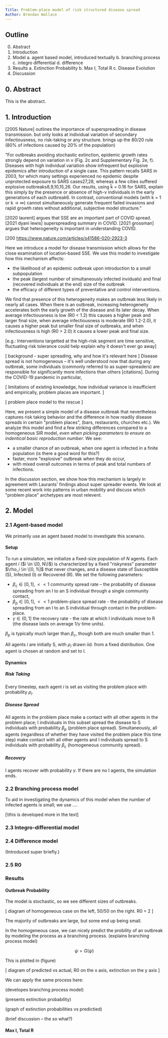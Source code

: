 ```yaml
---
Title: Problem-place model of risk structured disease spread
Author: Brendan Wallace
---
```


## Outline

0. Abstract
1. Introduction
2. Model
	a. agent based model, introduced textually
	b. branching process
	c. integro differential
	d. difference
3. Results
	a. Extinction Probability
	b. Max I, Total R
	c. Disease Evolution
4. Discussion

## 0. Abstract

This is the abstract.

## 1. Introduction

[2005 Nature] outlines the importance of superspreading in disease transmission.
but only looks at individual variation of secondary infectiousness, no risk-taking
or any structure.
brings up the 80/20 rule (80% of infections caused by 20% of the population)

"For outbreaks avoiding stochastic extinction, epidemic growth rates strongly depend on variation in ν (Fig. 2c and Supplementary Fig. 2e, f). Diseases with high individual variation show infrequent but explosive epidemics after introduction of a single case. This pattern recalls SARS in 2003, for which many settings experienced no epidemic despite unprotected exposure to SARS cases27,28, whereas a few cities suffered explosive outbreaks8,9,10,15,26. Our results, using k̂ = 0.16 for SARS, explain this simply by the presence or absence of high-ν individuals in the early generations of each outbreak6. In contrast, conventional models (with k = 1 or k → ∞) cannot simultaneously generate frequent failed invasions and rapid growth rates without additional, subjective model structure."


[2020 laurent] argues that SSE are an important part of COVID spread.
[2021 dyani lewis] superspreading summary in COVID.
[2021 grossman] argues that heterogeneity is important in understanding COVID.

[200
https://www.nature.com/articles/s41586-020-2923-3

Here we introduce a model for disease transmission which allows for the close
examination of location-based SSE. We use this model to investigate
how this mechanism affects:
- the likelihood of an epidemic outbreak upon introduction to a small subpopulation
- the peak (largest number of simultaneously infected inviduals) and final
(recovered individuals at the end) size of the outbreak
- the efficacy of different types of preventative and control interventions.

We find that presence of this heterogeneity makes an outbreak less likely in
nearly all cases. When there is an outbreak, increasing heterogeneity
accelerates both the early growth of the disease and its later decay. When
average infectiousness is low (R0 < 1.2) this causes a higher peak and
larger final size, when average infectiousness is moderate (R0 1.2-2.0), it causes
a higher peak but smaller final size of outbreaks, and when infectiousness is
high (R0 > 2.0) it causes a lower peak and final size.

[e.g.: Interventions targetted at the high-risk segment are time sensitive, 
fluctuating risk tolerance could help explain why it doesn't ever go away]


\[ background - super spreading, why and how it's relevant here \]
Disease spread is not homogeneous – it's well understood now that during any
outbreak, some individuals (commonly referred to as super-spreaders) are
responsible for significantly more infections than others [citations].
During the COVID-19 pandemic in particular,  

\[ limitations of existing knowledge, how individual variance is insufficient
and empirically, problem places are important. \]


\[ problem place model to the rescue \]

Here, we present a simple model of a disease outbreak that nevertheless
captures risk taking behavior and the difference in how readily disease spreads
in certain "problem places", (bars, restaurants, churches etc.). We analyze
this model and find a few striking differences compared to a homogeneous SIR
model, _even when picking parameters to ensure an indentical basic reproduction
number_. We see:

- a smaller chance of an outbreak, when one agent is infected in a finite population
	(is there a good word for this?)
- faster, more "explosive" outbreak when they do occur,
- with mixed overall outcomes in terms of peak and total
	numbers of infections.

In the discussion section, we show how this mechanism is largely in agreement
with Laurants' findings about super spreader events. We look at some recent work
into patterns in urban mobility and discuss which "problem place" archetypes
are most relevent.



## 2. Model

### 2.1 Agent-based model

We primarily use an agent based model to investigate this scenario.

#### Setup

To run a simulation, we initialize a fixed-size population of $N$ agents.
Each agent $i$ ($i \in \[0, N\)$) is characterized by a fixed "riskyness" parameter
$\rho_i \in \[0, 1\]$ that never changes, and a disease state of Susceptible (S),
Infected (I) or Recovered (R). We set the following parameters:

- $\beta_c \in [0, 1], << 1$ community spread rate – the probability of disease spreading
from an I to an S individual through a single community contact,
-  $\beta_p \in [0, 1], << 1$ problem-place spread rate - the probability of disease spreading
from an I to an S individual through contact in the problem-place.
- $\gamma \in (0, 1]$ the recovery rate - the rate at which I individuals move to
R (the disease lasts on average $1/\gamma$ time units).

$\beta_p$ is typically much larger than $\beta_c$, though both are much
smaller than 1.

All agents $i$ are initially S, with $\rho_i$ drawn iid. from a fixed
distribution. One agent is chosen at random and set to I.


#### Dynamics

##### Risk Taking
Every timestep, each agent $i$ is set as visiting the problem place with
probability $\rho_i$.

##### Disease Spread
All agents in the problem place make a contact with all other agents in the
problem place; I individuals in this subset spread the disease to S
individuals with probability $\beta_p$ (problem place spread).
Simultaneously, all agents (regardless of whether they have visited the problem
place this time step) make contact with all other agents and I individuals
spread to S individuals with probability $\beta_c$ (homogeneous community
spread).

##### Recovery
I agents recover with probability $\gamma$. If there are no I agents, the
simulation ends.



### 2.2 Branching process model

To aid in investigating the dynamics of this model when the number of infected
agents is small; we use ....


[\this is developed more in the text\]



### 2.3 Integro-differential model

### 2.4 Difference model

(Introduced super briefly.)

### 2.5 R0

### Results

#### Outbreak Probability

The model is stochastic, so we see different sizes of outbreaks.

\[ diagram of homogeneous case on the left, 50/50 on the right. R0 = 2 \]

The majority of outbreaks are large, but some end up being small.


In the homogeneous case, we can nicely predict the probility of an outbreak
by modeling the process as a branching process. (explains branching process
model)

$$\psi = G(\psi)$$

This is plotted in (figure)

\[ diagram of predicted vs actual, R0 on the x axis, extinction on the y axis \]


We can apply the same process here:

(developes branching process model)

(presents extinction probability)

(graph of extinction probabilities vs predictied)

(brief discussion – the so what?)


#### Max I, Total R